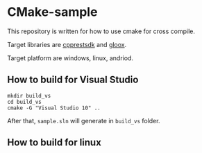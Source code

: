 CMake-sample
======

 This repository is written for how to use cmake for cross compile.

 Target libraries are [cpprestsdk](https://github.com/Microsoft/cpprestsdk) and [gloox](https://camaya.net/gloox/).

 Target platform are windows, linux, andriod.

How to build for Visual Studio
------

    mkdir build_vs
    cd build_vs
    cmake -G "Visual Studio 10" ..

After that, `sample.sln` will generate in `build_vs` folder.

How to build for linux
------
